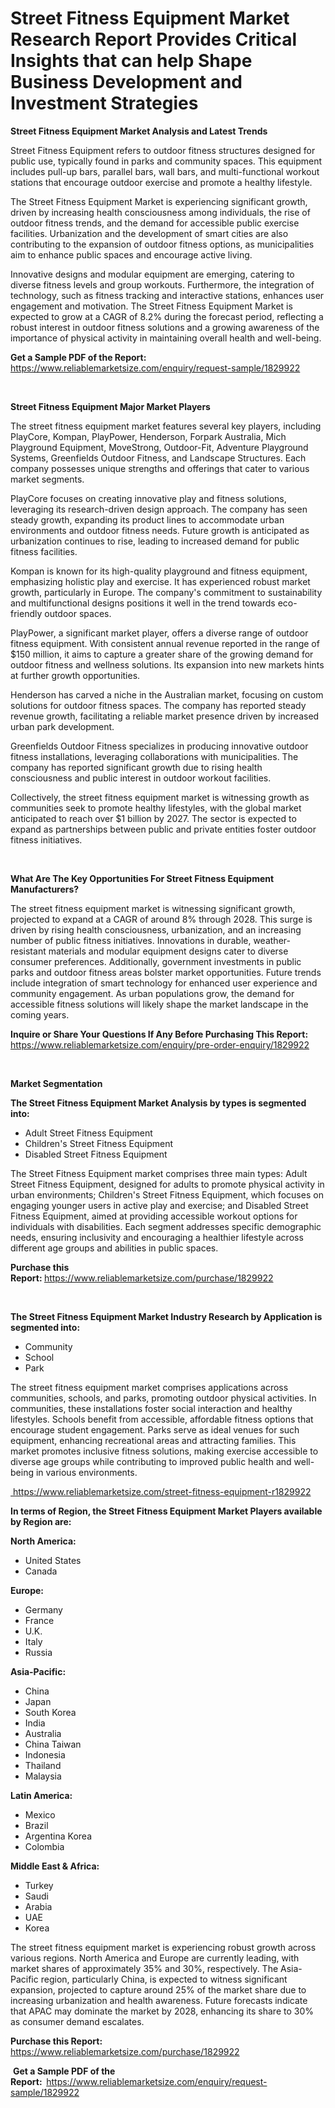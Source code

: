 <p><h1>Street Fitness Equipment Market Research Report Provides Critical Insights that can help Shape Business Development and Investment Strategies</h1></p><p><strong>Street Fitness Equipment Market Analysis and Latest Trends</strong></p>
<p><p>Street Fitness Equipment refers to outdoor fitness structures designed for public use, typically found in parks and community spaces. This equipment includes pull-up bars, parallel bars, wall bars, and multi-functional workout stations that encourage outdoor exercise and promote a healthy lifestyle. </p><p>The Street Fitness Equipment Market is experiencing significant growth, driven by increasing health consciousness among individuals, the rise of outdoor fitness trends, and the demand for accessible public exercise facilities. Urbanization and the development of smart cities are also contributing to the expansion of outdoor fitness options, as municipalities aim to enhance public spaces and encourage active living. </p><p>Innovative designs and modular equipment are emerging, catering to diverse fitness levels and group workouts. Furthermore, the integration of technology, such as fitness tracking and interactive stations, enhances user engagement and motivation. The Street Fitness Equipment Market is expected to grow at a CAGR of 8.2% during the forecast period, reflecting a robust interest in outdoor fitness solutions and a growing awareness of the importance of physical activity in maintaining overall health and well-being.</p></p>
<p><strong>Get a Sample PDF of the Report:&nbsp;</strong> <a href="https://www.reliablemarketsize.com/enquiry/request-sample/1829922?utm_campaign=2526&utm_medium=2&utm_source=Github&utm_content=ia&utm_term=15042025&utm_id=street-fitness-equipment">https://www.reliablemarketsize.com/enquiry/request-sample/1829922</a></p>
<p>&nbsp;</p>
<p><strong>Street Fitness Equipment Major Market Players</strong></p>
<p><p>The street fitness equipment market features several key players, including PlayCore, Kompan, PlayPower, Henderson, Forpark Australia, Mich Playground Equipment, MoveStrong, Outdoor-Fit, Adventure Playground Systems, Greenfields Outdoor Fitness, and Landscape Structures. Each company possesses unique strengths and offerings that cater to various market segments.</p><p>PlayCore focuses on creating innovative play and fitness solutions, leveraging its research-driven design approach. The company has seen steady growth, expanding its product lines to accommodate urban environments and outdoor fitness needs. Future growth is anticipated as urbanization continues to rise, leading to increased demand for public fitness facilities.</p><p>Kompan is known for its high-quality playground and fitness equipment, emphasizing holistic play and exercise. It has experienced robust market growth, particularly in Europe. The company's commitment to sustainability and multifunctional designs positions it well in the trend towards eco-friendly outdoor spaces.</p><p>PlayPower, a significant market player, offers a diverse range of outdoor fitness equipment. With consistent annual revenue reported in the range of $150 million, it aims to capture a greater share of the growing demand for outdoor fitness and wellness solutions. Its expansion into new markets hints at further growth opportunities.</p><p>Henderson has carved a niche in the Australian market, focusing on custom solutions for outdoor fitness spaces. The company has reported steady revenue growth, facilitating a reliable market presence driven by increased urban park development.</p><p>Greenfields Outdoor Fitness specializes in producing innovative outdoor fitness installations, leveraging collaborations with municipalities. The company has reported significant growth due to rising health consciousness and public interest in outdoor workout facilities.</p><p>Collectively, the street fitness equipment market is witnessing growth as communities seek to promote healthy lifestyles, with the global market anticipated to reach over $1 billion by 2027. The sector is expected to expand as partnerships between public and private entities foster outdoor fitness initiatives.</p></p>
<p>&nbsp;</p>
<p><strong>What Are The Key Opportunities For Street Fitness Equipment Manufacturers?</strong></p>
<p><p>The street fitness equipment market is witnessing significant growth, projected to expand at a CAGR of around 8% through 2028. This surge is driven by rising health consciousness, urbanization, and an increasing number of public fitness initiatives. Innovations in durable, weather-resistant materials and modular equipment designs cater to diverse consumer preferences. Additionally, government investments in public parks and outdoor fitness areas bolster market opportunities. Future trends include integration of smart technology for enhanced user experience and community engagement. As urban populations grow, the demand for accessible fitness solutions will likely shape the market landscape in the coming years.</p></p>
<p><strong>Inquire or Share Your Questions If Any Before Purchasing This Report:</strong> <a href="https://www.reliablemarketsize.com/enquiry/pre-order-enquiry/1829922?utm_campaign=2526&utm_medium=2&utm_source=Github&utm_content=ia&utm_term=15042025&utm_id=street-fitness-equipment">https://www.reliablemarketsize.com/enquiry/pre-order-enquiry/1829922</a></p>
<p>&nbsp;</p>
<p><strong>Market Segmentation</strong></p>
<p><strong>The Street Fitness Equipment Market Analysis by types is segmented into:</strong></p>
<p><ul><li>Adult Street Fitness Equipment</li><li>Children's Street Fitness Equipment</li><li>Disabled Street Fitness Equipment</li></ul></p>
<p><p>The Street Fitness Equipment market comprises three main types: Adult Street Fitness Equipment, designed for adults to promote physical activity in urban environments; Children's Street Fitness Equipment, which focuses on engaging younger users in active play and exercise; and Disabled Street Fitness Equipment, aimed at providing accessible workout options for individuals with disabilities. Each segment addresses specific demographic needs, ensuring inclusivity and encouraging a healthier lifestyle across different age groups and abilities in public spaces.</p></p>
<p><strong>Purchase this Report:&nbsp;</strong><a href="https://www.reliablemarketsize.com/purchase/1829922?utm_campaign=2526&utm_medium=2&utm_source=Github&utm_content=ia&utm_term=15042025&utm_id=street-fitness-equipment">https://www.reliablemarketsize.com/purchase/1829922</a></p>
<p>&nbsp;</p>
<p><strong>The Street Fitness Equipment Market Industry Research by Application is segmented into:</strong></p>
<p><ul><li>Community</li><li>School</li><li>Park</li></ul></p>
<p><p>The street fitness equipment market comprises applications across communities, schools, and parks, promoting outdoor physical activities. In communities, these installations foster social interaction and healthy lifestyles. Schools benefit from accessible, affordable fitness options that encourage student engagement. Parks serve as ideal venues for such equipment, enhancing recreational areas and attracting families. This market promotes inclusive fitness solutions, making exercise accessible to diverse age groups while contributing to improved public health and well-being in various environments.</p></p>
<p><a href="https://www.reliablemarketsize.com/street-fitness-equipment-r1829922?utm_campaign=2526&utm_medium=2&utm_source=Github&utm_content=ia&utm_term=15042025&utm_id=street-fitness-equipment">&nbsp;https://www.reliablemarketsize.com/street-fitness-equipment-r1829922</a></p>
<p><strong>In terms of Region, the Street Fitness Equipment Market Players available by Region are:</strong></p>
<p>
    <p> <strong> North America: </strong>
        <ul>
            <li>United States</li>
            <li>Canada</li>
        </ul>
        </p> 
    <p> <strong> Europe: </strong>
        <ul>
            <li>Germany</li>
            <li>France</li>
            <li>U.K.</li>
            <li>Italy</li>
            <li>Russia</li>
        </ul>
        </p> 
    <p> <strong> Asia-Pacific: </strong>
        <ul>
            <li>China</li>
            <li>Japan</li>
            <li>South Korea</li>
            <li>India</li>
            <li>Australia</li>
            <li>China Taiwan</li>
            <li>Indonesia</li>
            <li>Thailand</li>
            <li>Malaysia</li>
        </ul>
        </p> 
    <p> <strong> Latin America: </strong>
        <ul>
            <li>Mexico</li>
            <li>Brazil</li>
            <li>Argentina Korea</li>
            <li>Colombia</li>
        </ul>
        </p> 
    <p> <strong> Middle East & Africa: </strong>
        <ul>
            <li>Turkey</li>
            <li>Saudi</li>
            <li>Arabia</li>
            <li>UAE</li>
            <li>Korea</li>
        </ul>
    </p>
    </p>
<p><p>The street fitness equipment market is experiencing robust growth across various regions. North America and Europe are currently leading, with market shares of approximately 35% and 30%, respectively. The Asia-Pacific region, particularly China, is expected to witness significant expansion, projected to capture around 25% of the market share due to increasing urbanization and health awareness. Future forecasts indicate that APAC may dominate the market by 2028, enhancing its share to 30% as consumer demand escalates.</p></p>
<p><strong>Purchase this Report: </strong><a href="https://www.reliablemarketsize.com/purchase/1829922?utm_campaign=2526&utm_medium=2&utm_source=Github&utm_content=ia&utm_term=15042025&utm_id=street-fitness-equipment">https://www.reliablemarketsize.com/purchase/1829922</a></p>
<p>&nbsp;<strong>Get a Sample PDF of the Report:&nbsp;&nbsp;</strong><a href="https://www.reliablemarketsize.com/enquiry/request-sample/1829922?utm_campaign=2526&utm_medium=2&utm_source=Github&utm_content=ia&utm_term=15042025&utm_id=street-fitness-equipment">https://www.reliablemarketsize.com/enquiry/request-sample/1829922</a></p>
<p><strong></strong></p>
<p><p></p><p></p><p></p></p>